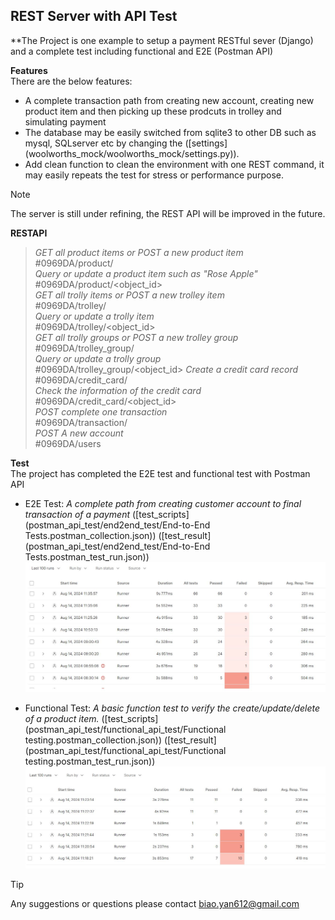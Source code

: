 ## REST Server with API Test

**The Project is one example to setup a payment RESTful sever (Django) and a complete test including functional and E2E (Postman API)

**Features**  
There are the below features:
 - A complete transaction path from creating new account, creating new product item and then picking up these prodcuts in trolley and simulating payment
 - The database may be easily switched from sqlite3 to other DB such as mysql, SQLserver etc by changing the ([settings] (woolworths_mock/woolworths_mock/settings.py)).
 - Add clean function to clean the environment with one REST command, it may easily repeats the test for stress or performance purpose.


>[!NOTE]  
>The server is still under refining, the REST API will be improved in the future. 

**RESTAPI**  
> _GET all product items or POST a new product item_  
#0969DA/product/                  
> _Query or update a product item such as "Rose Apple"_  
#0969DA/product/<object_id>  
> _GET all trolly items or POST a new trolley item_        
#0969DA/trolley/              
> _Query or update a trolly item_     
#0969DA/trolley/<object_id>     
> _GET all trolly groups or POST a new trolley group_    
#0969DA/trolley_group/           
> _Query or update a trolly group_   
#0969DA/trolley_group/<object_id> 
> _Create a credit card record_   
#0969DA/credit_card/    
> _Check the information of the credit card_          
#0969DA/credit_card/<object_id>   
> _POST complete one transaction_    
#0969DA/transaction/       
> _POST A new account_         
#0969DA/users                     


**Test**  
The project has completed the E2E test and functional test with Postman API
 - E2E Test: _A complete path from creating customer account to final transaction of a payment_  ([test_scripts](postman_api_test/end2end_test/End-to-End Tests.postman_collection.json)) ([test_result](postman_api_test/end2end_test/End-to-End Tests.postman_test_run.json))
 ![E2E Test Result](/postman_api_test/end2end_test/e2e_test_result_capture.jpg)
       
 - Functional Test: _A basic function test to verify the create/update/delete of a product item._  ([test_scripts](postman_api_test/functional_api_test/Functional testing.postman_collection.json)) ([test_result](postman_api_test/functional_api_test/Functional testing.postman_test_run.json)) 
 ![Functional Test Result](/postman_api_test/functional_api_test/functional_api_test.jpg)

> [!TIP]  
> Any suggestions or questions please contact biao.yan612@gmail.com



